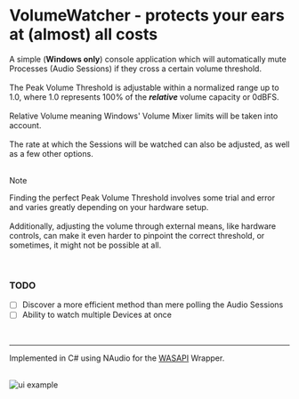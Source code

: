 # VolumeWatcher - protects your ears at (almost) all costs

A simple (**Windows only**) console application which will automatically mute Processes (Audio Sessions) if they cross a certain volume threshold.
<br/>
<br/>
The Peak Volume Threshold is adjustable within a normalized range up to 1.0, where 1.0 represents 100% of the ***relative***
volume capacity or 0dBFS.
<br/>
<br/>
Relative Volume meaning Windows' Volume Mixer limits will be taken into account.
<br/>
<br/>
The rate at which the Sessions will be watched can also be adjusted, as well as a few other options.
<br/>
<br/>
> [!NOTE]
> Finding the perfect Peak Volume Threshold involves some trial and error and varies greatly depending on your hardware setup.
> <br/>
> <br/>
> Additionally, adjusting the volume through external means, like hardware controls, can make it even harder to pinpoint
> the correct threshold, or sometimes, it might not be possible at all.
<br/>

### TODO
- [ ] Discover a more efficient method than mere polling the Audio Sessions
- [ ] Ability to watch multiple Devices at once
<br/>

---
Implemented in C# using NAudio for the [WASAPI](https://learn.microsoft.com/en-us/windows/win32/coreaudio/wasapi) Wrapper.
<br/>
<br/>

![ui example](https://i.imgur.com/0JcUre3.png)

